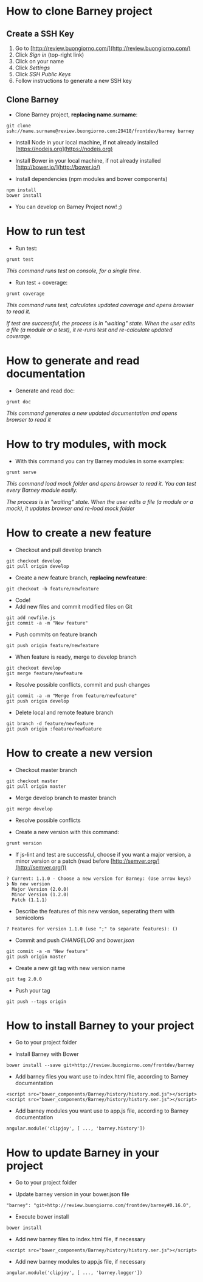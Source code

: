# How to clone Barney project

## Create a SSH Key
1. Go to [http://review.buongiorno.com/](http://review.buongiorno.com/)
2. Click *Sign in* (top-right link)
3. Click on your name 
4. Click *Settings*
5. Click *SSH Public Keys*
6. Follow instructions to generate a new SSH key

## Clone Barney
- Clone Barney project, **replacing name.surname**:
```
git clone ssh://name.surname@review.buongiorno.com:29418/frontdev/barney barney
```
- Install Node in your local machine, if not already installed [https://nodejs.org](https://nodejs.org)

- Install Bower in your local machine, if not already installed [http://bower.io/](http://bower.io/)

- Install dependencies (npm modules and bower components)
```
npm install
bower install
```
- You can develop on Barney Project now! ;)

# How to run test
- Run test:
```
grunt test
```
*This command runs test on console, for a single time.*

- Run test + coverage:
```
grunt coverage
```
*This command runs test, calculates updated coverage and opens browser to read it.* 

*If test are successful, the process is in "waiting" state. When the user edits a file (a module or a test), it re-runs test and re-calculate updated coverage.*

# How to generate and read documentation
- Generate and read doc:
```
grunt doc
```
*This command generates a new updated documentation and opens browser to read it*

# How to try modules, with mock
- With this command you can try Barney modules in some examples:
```
grunt serve
```
*This command load mock folder and opens browser to read it. You can test every Barney module easily.* 

*The process is in "waiting" state. When the user edits a file (a module or a mock), it updates browser and re-load mock folder*

# How to create a new feature
- Checkout and pull develop branch
```
git checkout develop
git pull origin develop
```
- Create a new feature branch, **replacing newfeature**:
```
git checkout -b feature/newfeature
```
- Code!
- Add new files and commit modified files on Git
```
git add newfile.js
git commit -a -m "New feature"
```
- Push commits on feature branch
```
git push origin feature/newfeature
```
- When feature is ready, merge to develop branch
```
git checkout develop
git merge feature/newfeature
```
- Resolve possible conflicts, commit and push changes
```
git commit -a -m "Merge from feature/newfeature"
git push origin develop
```
- Delete local and remote feature branch
```
git branch -d feature/newfeature
git push origin :feature/newfeature
```

# How to create a new version
- Checkout master branch
```
git checkout master
git pull origin master
```
- Merge develop branch to master branch
```
git merge develop
```
- Resolve possible conflicts

- Create a new version with this command:
```
grunt version
```
- If js-lint and test are successful, choose if you want a major version, a minor version or a patch (read before [http://semver.org/](http://semver.org/))
```
? Current: 1.1.0 - Choose a new version for Barney: (Use arrow keys)
❯ No new version 
  Major Version (2.0.0) 
  Minor Version (1.2.0) 
  Patch (1.1.1)
```
- Describe the features of this new version, seperating them with semicolons
```
? Features for version 1.1.0 (use ";" to separate features): ()
```
- Commit and push *CHANGELOG* and *bower.json*
```
git commit -a -m "New feature"
git push origin master
```
- Create a new git tag with new version name
```
git tag 2.0.0
```
- Push your tag
```
git push --tags origin
```

# How to install Barney to your project
- Go to your project folder

- Install Barney with Bower
```
bower install --save git+http://review.buongiorno.com/frontdev/barney
```
- Add barney files you want use to index.html file, according to Barney documentation
```
<script src="bower_components/Barney/history/history.mod.js"></script>
<script src="bower_components/Barney/history/history.ser.js"></script>
```
- Add barney modules you want use to app.js file, according to Barney documentation
```
angular.module('clipjoy', [ ..., 'barney.history'])
```

# How to update Barney in your project
- Go to your project folder

- Update barney version in your bower.json file
```
"barney": "git+http://review.buongiorno.com/frontdev/barney#0.16.0",
```
- Execute bower install
```
bower install
```
- Add new barney files to index.html file, if necessary
```
<script src="bower_components/Barney/history/history.ser.js"></script>
```
- Add new barney modules to app.js file, if necessary
```
angular.module('clipjoy', [ ..., 'barney.logger'])
```
